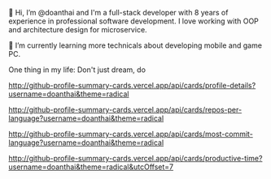  👋 Hi, I’m @doanthai and I'm a full-stack developer with 8 years of experience in professional software development. I love working with OOP and architecture design for microservice.


🌱 I’m currently learning more technicals about developing mobile and game PC.

One thing in my life: Don't just dream, do

<!---
doanthai/doanthai is a ✨ special ✨ repository because its `README.md` (this file) appears on your GitHub profile.
You can click the Preview link to take a look at your changes.
--->

http://github-profile-summary-cards.vercel.app/api/cards/profile-details?username=doanthai&theme=radical

http://github-profile-summary-cards.vercel.app/api/cards/repos-per-language?username=doanthai&theme=radical

http://github-profile-summary-cards.vercel.app/api/cards/most-commit-language?username=doanthai&theme=radical

http://github-profile-summary-cards.vercel.app/api/cards/productive-time?username=doanthai&theme=radical&utcOffset=7





